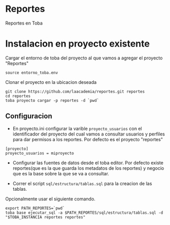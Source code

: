 # Reportes
Reportes en Toba

# Instalacion en proyecto existente

Cargar el entorno de toba del proyecto al que vamos a agregar el proyecto "Reportes"
```
source entorno_toba.env
```
Clonar el proyecto en la ubicacion deseada 
```
git clone https://github.com/laacademia/reportes.git reportes
cd reportes
toba proyecto cargar -p reportes -d `pwd`
```

## Configuracion
* En proyecto.ini configurar la varible `proyecto_usuarios` con el identificador del proyecto del cual vamos a consultar usuarios y perfiles para dar permisos a los reportes. Por defecto es el proyecto "reportes"
```
[proyecto]
proyecto_usuarios = miproyecto
```

* Configurar las fuentes de datos desde el toba editor. Por defecto existe reportes(que es la que guarda los metadatos de los reportes) y negocio que es la base sobre la que se va a consultar.

* Correr el  script `sql/estructura/tablas.sql` para la creacion de las tablas. 

Opcionalmente usar el siguiente comando.
```
export PATH_REPORTES=`pwd`
toba base ejecutar_sql -a $PATH_REPORTES/sql/estructura/tablas.sql -d "$TOBA_INSTANCIA reportes reportes"
```
